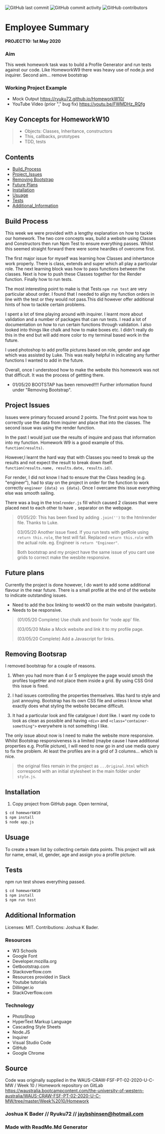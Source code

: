 ![GitHub last commit](https://img.shields.io/github/last-commit/Ryuku72/10EmployeeSummary?style=for-the-badge)
![GitHub commit activity](https://img.shields.io/github/commit-activity/y/Ryuku72/10EmployeeSummary?style=for-the-badge)
![GitHub contributors](https://img.shields.io/github/contributors/Ryuku72/10EmployeeSummary?style=for-the-badge)

# Employee Summary
__PROJECT10: 1st May 2020__
<br>

### Aim
This week homework task was to build a Profile Generator and run tests against our code. Like HomeworkW9 there was heavy use of node.js and inquirer.
Second aim... remove bootstrap

### Working Project Example
* Mock Output https://ryuku72.github.io/HomeworkW10/
* YouTube Video (prior "," bug fix) https://youtu.be/FWMDHz_RQfg

## Key Concepts for HomeworkW10
> * Objects: Classes, Inheritance, constructors 
> * This, callbacks, prototypes 
> * TDD, tests 
 
## Contents
* [Build_Process](#Build_Process)
* [Project_Issues](#Project_Issues)
* [Removing Bootstrap](#Bootstrap)
* [Future Plans](#future)
* [Installation](#Installation)
* [Usuage](#Usuage)
* [Tests](#Tests)
* [Additional_Information](#Additional_Information)

<a name="Build_Process">

## Build Process 

This week we were provided with a lengthy explanation on how to tackle our homework. The two core concepts was, build a website using Classes and Constructors then run Npm Test to ensure everything passes. Whilst this seemed straight forward there were some heardles of overcome first.

The first major issue for myself was learning how Classes and inhertance work properly. There is class, extends and super which all play a particular role. The next learning block was how to pass functions between the classes. Next is how to push these Classes together for the Render function. Finally how to run tests.
 
The most interesting point to make is that Tests `npm run test` are very particular about order. I found that I needed to align my function orders in line with the test or they would not pass.This did however offer additional hints of how to tackle certain problems.

I spent a lot of time playing around with inquirer. I learnt more about validation and a 
number of packages that can run tests. I read a lot of documentation on how to run certain functions through validation. I also looked into things like chalk and how to make boxes etc. I didn't really do this in the end but will add more color to my terminal based work in the future. 

I used photoshop to add profile pictures based on role, gender and age which was assisted by Luke. This was really helpful in indicating any further functions I wanted to add in the future.

Overall, once I understood how to make the website this homework was not that difficult. It was the process of gettting there. 

* 01/05/20 BOOTSTAP has been removed!!!! 
Further information found under "Removing Bootstrap".

<a name="Project_Issues">

## Project Issues

Issues were primary focused around 2 points. The first point was how to correctly use the data 
from inquirer and place that into the classes. The second issue was using the render function. 

In the past I would just use the results of inquire and pass that information into my 
function. Homework W9 is a good example of this. `function(results)`.

However,I learnt the hard way that with Classes you need to break up the results and not expect the result to break down itself. `function(results.name, results.date, results.id)`.

For render, I did not know I had to ensure that the Class heading (e.g. "engineer"), had to stay on the project in order for the function to work correctly `engineer {data} vs {data}`. Once I overcame this issue everything else was smooth sailing.

There was a bug in the `htmlrender.js` fill which caused 2 classes that were placed next to each other to have `,` separator on the webpage. 

> 01/05/20: This has been fixed by adding `.join('')` to the htmlrender file. Thanks to Luke.
> 
> 03/05/20 Another issue fixed. If you run tests with getRole using `return this.role`, the test 
> will fail. Replaced `return this.role` with the actual role. eg. Engineer is `return "Engineer"`.
>
> Both bootstrap and my project have the same issue of you cant use grids to correct make the 
> wesbite responsive.
>


<a name="future">

## Future plans

Currently the project is done however, I do want to add some additional flavour in the near 
future. There is a small profile at the end of the website to indicate outstanding issues. 

* Need to add the box linking to week10 on the main website (navigator).
* Needs to be responsive.

> 
>(01/05/20 Complete) Use chalk and boxin for 'node app' file.
> 
> (03/05/20 Make a Mock website and link it to my profile page.
>
> (03/05/20 Complete) Add a Javascript for links.
> 


<a name="bootstrap">

## Removing Bootsrap

I removed bootstrap for a couple of reasons. 

1. When you had more than 4 or 5 employee the page would smosh the profiles togetHer and not place them inside a grid. By using CSS Grid this issue is fixed.

2. I had issues controlling the properties themselves. Was hard to style and just annoying. Bootstrap has its own CSS file and unless I know what exactly does what styling the website became difficult.

3. It had a particular look and file catalgoue I dont like. I want my code to look as clean as possible and having `<div>` and `<class="container-something">` everywhere is not something I like.

The only issue about now is I need to make the website more responsive. Whilst Bootstrap responsiveness is a limited (maybe cause I have additional properties e.g. Profile picture), I will need to now go in and use media query to fix the problem. At least the profiles are in a grid of 3 columns... which is nice. 

>the original files remain in the project as `...Original.html` which correspond with an initial stylesheet in the main folder under `style.js`.


<a name="Installation">

## Installation 
1. Copy project from GitHub page. Open terminal, 

```sh
$ cd homeworkW10
$ npm install
$ node app.js
```


<a name="Usuage">

## Usuage 
To create a team list by collecting certain data points. This project will ask for name, email, id, gender, age and assign you a profile picture. 

<a name="Tests">


## Tests
npm run test shows everything passed.
```sh
$ cd homeworkW10
$ npm install
$ npm run test
```


<a name="Additional_Information">

## Additional Information
Licenses: MIT.
Contributions: Joshua K Bader.

### Resources
* W3 Schools
* Google Font
* Developer.mozilla.org
* Getbootstrap.com
* Stackoverflow.com
* Resources provided in Slack
* Youtube tutorials
* Dillinger.io
* StackOverflow.com


### Technology
* PhotoShop
* HyperText Markup Language
* Cascading Style Sheets
* Node.JS
* Inquirer
* Visual Studio Code
* GitHub
* Google Chrome


## Source
Code was originally supplied in the WAUS-CRAW-FSF-PT-02-2020-U-C-MW / Week 10 / Homework repository on GitLab https://waustralia.bootcampcontent.com/the-university-of-western-australia/WAUS-CRAW-FSF-PT-02-2020-U-C-MW/tree/master/Week%2010/Homework

### Joshua K Bader // Ryuku72 // jaybshinsen@hotmail.com
### Made with ReadMe.Md Generator 
